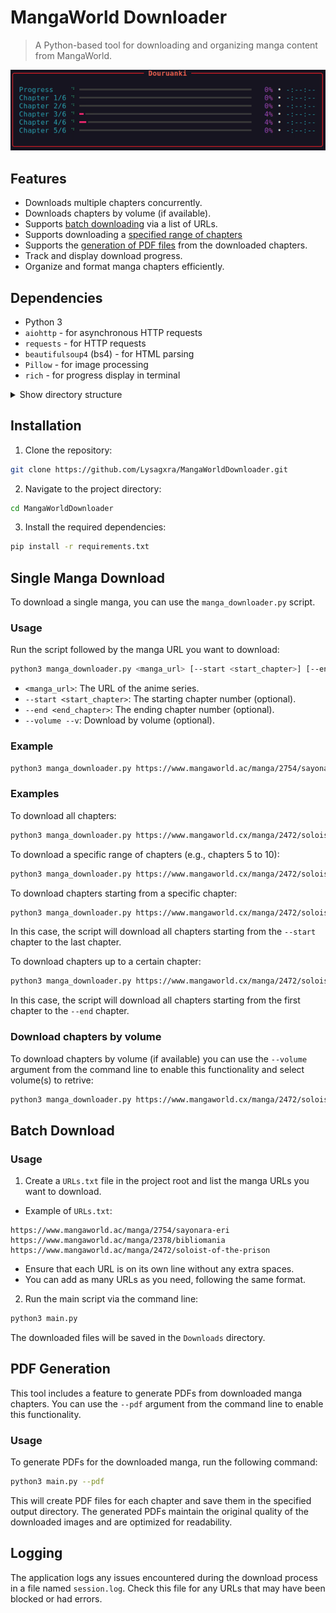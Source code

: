 # MangaWorld Downloader

> A Python-based tool for downloading and organizing manga content from MangaWorld.

![Demo](https://github.com/Lysagxra/MangaWorldDownloader/blob/a8dca98cb0fece9d7eab672ea30fea5ab50bcf34/assets/demo.gif)

## Features

- Downloads multiple chapters concurrently.
- Downloads chapters by volume (if available).
- Supports [batch downloading](https://github.com/Lysagxra/MangaWorldDownloader?tab=readme-ov-file#batch-download) via a list of URLs.
- Supports downloading a [specified range of chapters](https://github.com/Lysagxra/MangaWorldDownloader?tab=readme-ov-file#single-manga-download)
- Supports the [generation of PDF files](https://github.com/Lysagxra/MangaWorldDownloader?tab=readme-ov-file#pdf-generation) from the downloaded chapters.
- Track and display download progress.
- Organize and format manga chapters efficiently.

## Dependencies

- Python 3
- `aiohttp` - for asynchronous HTTP requests
- `requests` - for HTTP requests
- `beautifulsoup4` (bs4) - for HTML parsing
- `Pillow` - for image processing
- `rich` - for progress display in terminal

<details>

<summary>Show directory structure</summary>

```
project-root/
├── helpers/
│ ├── config.py          # Manages constants and settings used across the project
│ ├── download_utils.py  # Utilities for managing the download process
│ ├── file_utils.py      # Utilities for managing file operations
│ ├── format_utils.py    # Functions for formatting manga data
│ ├── general_utils.py   # Miscellaneous utility functions
│ ├── pdf_generator.py   # Tools for generating PDF files from manga chapters
│ └── progress_utils.py  # Utilities for tracking and displaying progress
├── manga_downloader.py  # Core functionality for managing manga downloads
├── main.py              # Main script to run the downloader
└── URLs.txt             # Text file containing manga URLs
```

</details>

## Installation

1. Clone the repository:

```bash
git clone https://github.com/Lysagxra/MangaWorldDownloader.git
```
   
2. Navigate to the project directory: 

```bash
cd MangaWorldDownloader
```

3. Install the required dependencies:

```bash
pip install -r requirements.txt
```

## Single Manga Download

To download a single manga, you can use the `manga_downloader.py` script.

### Usage

Run the script followed by the manga URL you want to download:

```bash
python3 manga_downloader.py <manga_url> [--start <start_chapter>] [--end <end_chapter>] [--volume]
```

- `<manga_url>`: The URL of the anime series.
- `--start <start_chapter>`: The starting chapter number (optional).
- `--end <end_chapter>`: The ending chapter number (optional).
- `--volume --v`: Download by volume (optional).

### Example

```bash
python3 manga_downloader.py https://www.mangaworld.ac/manga/2754/sayonara-eri
```

### Examples

To download all chapters:
```bash
python3 manga_downloader.py https://www.mangaworld.cx/manga/2472/soloist-of-the-prison
```

To download a specific range of chapters (e.g., chapters 5 to 10):
```bash
python3 manga_downloader.py https://www.mangaworld.cx/manga/2472/soloist-of-the-prison --start 5 --end 10
```

To download chapters starting from a specific chapter:
```bash
python3 manga_downloader.py https://www.mangaworld.cx/manga/2472/soloist-of-the-prison --start 5
```
In this case, the script will download all chapters starting from the `--start` chapter to the last chapter.

To download chapters up to a certain chapter:
```bash
python3 manga_downloader.py https://www.mangaworld.cx/manga/2472/soloist-of-the-prison --end 10
```
In this case, the script will download all chapters starting from the first chapter to the `--end` chapter.

### Download chapters by volume

To download chapters by volume (if available) you can use the `--volume` argument from the command line to enable this functionality and select volume(s) to retrive:
```bash
python3 manga_downloader.py https://www.mangaworld.cx/manga/2472/soloist-of-the-prison --volume
```

## Batch Download

### Usage

1. Create a `URLs.txt` file in the project root and list the manga URLs you want to download.

- Example of `URLs.txt`:

```
https://www.mangaworld.ac/manga/2754/sayonara-eri
https://www.mangaworld.ac/manga/2378/bibliomania
https://www.mangaworld.ac/manga/2472/soloist-of-the-prison
```

- Ensure that each URL is on its own line without any extra spaces.
- You can add as many URLs as you need, following the same format.

2. Run the main script via the command line:

```bash
python3 main.py
```

The downloaded files will be saved in the `Downloads` directory.

## PDF Generation

This tool includes a feature to generate PDFs from downloaded manga chapters. You can use the `--pdf` argument from the command line to enable this functionality.

### Usage

To generate PDFs for the downloaded manga, run the following command:

```bash
python3 main.py --pdf
```

This will create PDF files for each chapter and save them in the specified output directory. The generated PDFs maintain the original quality of the downloaded images and are optimized for readability.

## Logging

The application logs any issues encountered during the download process in a file named `session.log`. Check this file for any URLs that may have been blocked or had errors.
